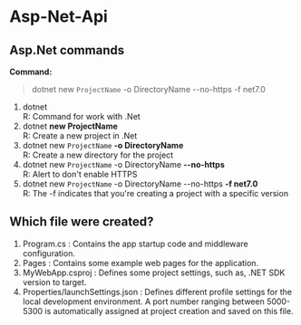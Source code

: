 # Asp-Net-Api

## Asp.Net commands

  **Command:**
> dotnet new ``ProjectName`` -o DirectoryName --no-https -f net7.0

1. dotnet </br>
  R: Command for work with .Net
2. dotnet **new ProjectName** </br>
  R: Create a new project in .Net
3. dotnet new ``ProjectName`` **-o DirectoryName** </br>
  R: Create a new directory for the project
4. dotnet new ``ProjectName`` -o DirectoryName **--no-https** </br>
  R: Alert to don't enable HTTPS
5. dotnet new ``ProjectName`` -o DirectoryName --no-https **-f net7.0** </br>
  R: The -f <version> indicates that you're creating a project with a specific version

## Which file were created?
 1. Program.cs : Contains the app startup code and middleware configuration.
 2. Pages : Contains some example web pages for the application.
 3. MyWebApp.csproj : Defines some project settings, such as, .NET SDK version to target.
 4. Properties/launchSettings.json : Defines different profile settings for the local development environment. A port number ranging between 5000-5300 is automatically assigned at project creation and saved on this file.
